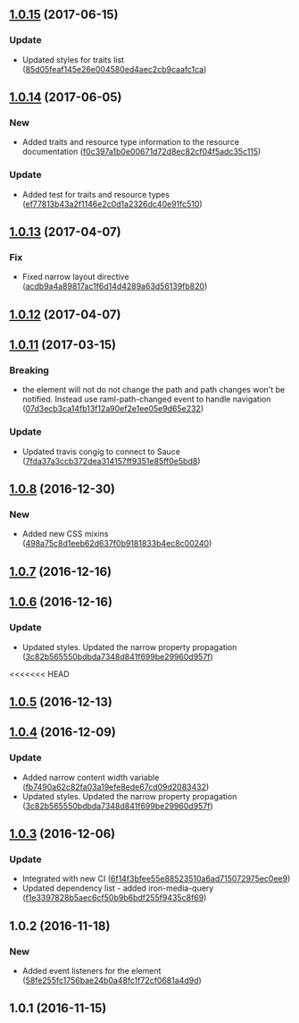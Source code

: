 <a name="1.0.15"></a>
## [1.0.15](https://github.com/advanced-rest-client/raml-docs-resource-viewer/compare/1.0.14...v1.0.15) (2017-06-15)


### Update

* Updated styles for traits list ([85d05feaf145e26e004580ed4aec2cb9caafc1ca](https://github.com/advanced-rest-client/raml-docs-resource-viewer/commit/85d05feaf145e26e004580ed4aec2cb9caafc1ca))



<a name="1.0.14"></a>
## [1.0.14](https://github.com/advanced-rest-client/raml-docs-resource-viewer/compare/1.0.13...v1.0.14) (2017-06-05)


### New

* Added traits and resource type information to the resource documentation ([f0c397a1b0e00671d72d8ec82cf04f5adc35c115](https://github.com/advanced-rest-client/raml-docs-resource-viewer/commit/f0c397a1b0e00671d72d8ec82cf04f5adc35c115))

### Update

* Added test for traits and resource types ([ef77813b43a2f1146e2c0d1a2326dc40e91fc510](https://github.com/advanced-rest-client/raml-docs-resource-viewer/commit/ef77813b43a2f1146e2c0d1a2326dc40e91fc510))



<a name="1.0.13"></a>
## [1.0.13](https://github.com/advanced-rest-client/raml-docs-resource-viewer/compare/1.0.11...v1.0.13) (2017-04-07)


### Fix

* Fixed narrow layout directive ([acdb9a4a89817ac1f6d14d4289a63d56139fb820](https://github.com/advanced-rest-client/raml-docs-resource-viewer/commit/acdb9a4a89817ac1f6d14d4289a63d56139fb820))



<a name="1.0.12"></a>
## [1.0.12](https://github.com/advanced-rest-client/raml-docs-resource-viewer/compare/1.0.11...v1.0.12) (2017-04-07)




<a name="1.0.11"></a>
## [1.0.11](https://github.com/advanced-rest-client/raml-docs-resource-viewer/compare/1.0.10...v1.0.11) (2017-03-15)


### Breaking

* the element will not do not change the path and path changes won't be notified. Instead use raml-path-changed event to handle navigation ([07d3ecb3ca14fb13f12a90ef2e1ee05e9d65e232](https://github.com/advanced-rest-client/raml-docs-resource-viewer/commit/07d3ecb3ca14fb13f12a90ef2e1ee05e9d65e232))

### Update

* Updated travis congig to connect to Sauce ([7fda37a3ccb372dea314157ff9351e85ff0e5bd8](https://github.com/advanced-rest-client/raml-docs-resource-viewer/commit/7fda37a3ccb372dea314157ff9351e85ff0e5bd8))



<a name="1.0.8"></a>
## [1.0.8](https://github.com/advanced-rest-client/raml-docs-resource-viewer/compare/1.0.7...v1.0.8) (2016-12-30)


### New

* Added new CSS mixins ([498a75c8d1eeb62d637f0b9181833b4ec8c00240](https://github.com/advanced-rest-client/raml-docs-resource-viewer/commit/498a75c8d1eeb62d637f0b9181833b4ec8c00240))



<a name="1.0.7"></a>
## [1.0.7](https://github.com/advanced-rest-client/raml-docs-resource-viewer/compare/1.0.6...v1.0.7) (2016-12-16)




<a name="1.0.6"></a>
## [1.0.6](https://github.com/advanced-rest-client/raml-docs-resource-viewer/compare/1.0.5...v1.0.6) (2016-12-16)


### Update

* Updated styles. Updated the narrow property propagation ([3c82b565550bdbda7348d841f699be29960d957f](https://github.com/advanced-rest-client/raml-docs-resource-viewer/commit/3c82b565550bdbda7348d841f699be29960d957f))



<<<<<<< HEAD
<a name="1.0.5"></a>
## [1.0.5](https://github.com/advanced-rest-client/raml-docs-resource-viewer/compare/1.0.4...v1.0.5) (2016-12-13)




<a name="1.0.4"></a>
## [1.0.4](https://github.com/advanced-rest-client/raml-docs-resource-viewer/compare/1.0.3...v1.0.4) (2016-12-09)


### Update

* Added narrow content width variable ([fb7490a62c82fa03a19efe8ede67cd09d2083432](https://github.com/advanced-rest-client/raml-docs-resource-viewer/commit/fb7490a62c82fa03a19efe8ede67cd09d2083432))
* Updated styles. Updated the narrow property propagation ([3c82b565550bdbda7348d841f699be29960d957f](https://github.com/advanced-rest-client/raml-docs-resource-viewer/commit/3c82b565550bdbda7348d841f699be29960d957f))


<a name="1.0.3"></a>
## [1.0.3](https://github.com/advanced-rest-client/raml-docs-resource-viewer/compare/1.0.2...v1.0.3) (2016-12-06)


### Update

* Integrated with new CI ([6f14f3bfee55e88523510a6ad715072975ec0ee9](https://github.com/advanced-rest-client/raml-docs-resource-viewer/commit/6f14f3bfee55e88523510a6ad715072975ec0ee9))
* Updated dependency list - added iron-media-query ([f1e3397828b5aec6cf50b9b6bdf255f9435c8f69](https://github.com/advanced-rest-client/raml-docs-resource-viewer/commit/f1e3397828b5aec6cf50b9b6bdf255f9435c8f69))



<a name="1.0.2"></a>
## 1.0.2 (2016-11-18)


### New

* Added event listeners for the <raml-path-to-object> element ([58fe255fc1756bae24b0a48fc1f72cf0681a4d9d](https://github.com/advanced-rest-client/raml-docs-resource-viewer/commit/58fe255fc1756bae24b0a48fc1f72cf0681a4d9d))



<a name="1.0.1"></a>
## 1.0.1 (2016-11-15)





